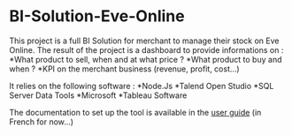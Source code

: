 # BI-Solution-Eve-Online
This project is a full BI Solution for merchant to manage their stock on Eve Online.
The result of the project is a dashboard to provide informations on :
*What product to sell, when and at what price ?
*What product to buy and when ?
*KPI on the merchant business (revenue, profit, cost...)

It relies on the following software :
*Node.Js
*Talend Open Studio
*SQL Server Data Tools
*Microsoft 
*Tableau Software

The documentation to set up the tool is available in the [user guide](https://github.com/hugoR23/BI-Solution-Eve-Online/Guide_d_installation.pdf) (in French for now...)
